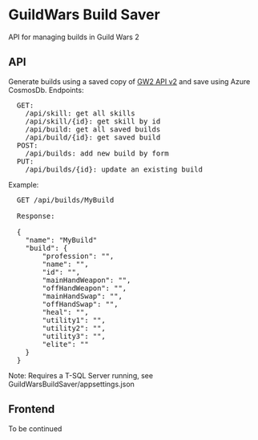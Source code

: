 # GuildWars Build Saver

API for managing builds in Guild Wars 2

## API
Generate builds using a saved copy of [GW2 API v2](https://api.guildwars2.com/) and save using Azure CosmosDb.
Endpoints:
<pre>
  GET:
    /api/skill: get all skills
    /api/skill/{id}: get skill by id
    /api/build: get all saved builds
    /api/build/{id}: get saved build    
  POST:
    /api/builds: add new build by form
  PUT:
    /api/builds/{id}: update an existing build
</pre>    
Example:
<pre>
  GET /api/builds/MyBuild
  
  Response: 
  
  {
    "name": "MyBuild"
    "build": {
        "profession": "",
        "name": "",
        "id": "",
        "mainHandWeapon": "", 
        "offHandWeapon": "",
        "mainHandSwap": "",
        "offHandSwap": "",
        "heal": "",
        "utility1": "",
        "utility2": "",
        "utility3": "",
        "elite": ""
    }
  }
</pre>

Note: Requires a T-SQL Server running, see GuildWarsBuildSaver/appsettings.json

## Frontend
To be continued
